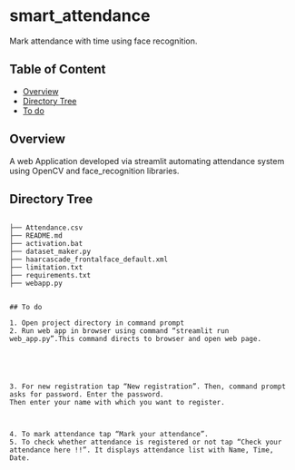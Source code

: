 ﻿# smart_attendance
Mark attendance with time using face recognition.



## Table of Content
  * [Overview](#overview)
  * [Directory Tree](#directory-tree)
  * [To do](#To-do)



## Overview
A web Application developed via streamlit automating attendance system using OpenCV and face_recognition libraries. 

## Directory Tree 
```

├── Attendance.csv
├── README.md
├── activation.bat
├── dataset_maker.py
├── haarcascade_frontalface_default.xml
├── limitation.txt
├── requirements.txt
├── webapp.py


## To do

1. Open project directory in command prompt
2. Run web app in browser using command “streamlit run web_app.py”.This command directs to browser and open web page.





3. For new registration tap “New registration”. Then, command prompt asks for password. Enter the password.
Then enter your name with which you want to register.



4. To mark attendance tap “Mark your attendance”.
5. To check whether attendance is registered or not tap “Check your attendance here !!”. It displays attendance list with Name, Time, Date.









 

